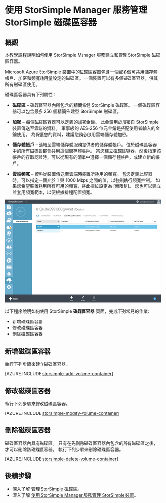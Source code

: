 <properties 
   pageTitle="管理 StorSimple 磁碟區容器 | Microsoft Azure"
   description="說明如何使用 StorSimple Manager 服務磁碟區容器頁面新增、修改或刪除磁碟區容器。"
   services="storsimple"
   documentationCenter="NA"
   authors="SharS"
   manager="carolz"
   editor="" />
<tags 
   ms.service="storsimple"
   ms.devlang="NA"
   ms.topic="article"
   ms.tgt_pltfrm="NA"
   ms.workload="TBD"
   ms.date="09/16/2015"
   ms.author="v-sharos" />

# 使用 StorSimple Manager 服務管理 StorSimple 磁碟區容器

## 概觀

本教學課程說明如何使用 StorSimple Manager 服務建立和管理 StorSimple 磁碟區容器。

Microsoft Azure StorSimple 裝置中的磁碟區容器包含一個或多個可共用儲存體帳戶、加密和頻寬耗用量設定的磁碟區。 一個裝置可以有多個磁碟區容器，供其所有磁碟區使用。 

磁碟區容器具有下列屬性：

- **磁碟區** – 磁碟區容器內所包含的精簡佈健 StorSimple 磁碟區。 一個磁碟區容器可以包含最多 256 個精簡佈建型 StorSimple 磁碟區。

- **加密** – 每個磁碟區容器可以定義的加密金鑰。 此金鑰用於加密自 StorSimple 裝置傳送至雲端的資料。 軍事級的 AES-256 位元金鑰是搭配使用者輸入的金鑰使用。 為保護您的資料，建議您務必啟用雲端儲存體加密。

- **儲存體帳戶** – 連結至雲端儲存體服務提供者的儲存體帳戶。 位於磁碟區容器中的所有磁碟區都會共用這個儲存體帳戶。 當您建立磁碟區容器，然後指定該帳戶的存取認證時，可以從現有的清單中選擇一個儲存體帳戶，或建立新的帳戶。

- **雲端頻寬** – 資料從裝置傳送至雲端時裝置所耗用的頻寬。 當您定義此容器時，可以指定一個介於 1 與 1000 Mbps 之間的值，以強制執行頻寬控制。 如果您希望裝置耗用所有可用的頻寬，將此欄位設定為 [無限制]。 您也可以建立並套用頻寬範本，以便根據排程配置頻寬。

![磁碟區容器頁面](./media/storsimple-manage-volume-containers/HCS_VolumeContainersPage.png)

以下程序說明如何使用 StorSimple **磁碟區容器** 頁面，完成下列常見的作業:

- 新增磁碟區容器 
- 修改磁碟區容器 
- 刪除磁碟區容器 

## 新增磁碟區容器

執行下列步驟來建立磁碟區容器。

[AZURE.INCLUDE [storsimple-add-volume-container](../../includes/storsimple-add-volume-container.md)]


## 修改磁碟區容器

執行下列步驟來修改磁碟區容器。

[AZURE.INCLUDE [storsimple-modify-volume-container](../../includes/storsimple-modify-volume-container.md)]


## 刪除磁碟區容器

磁碟區容器內具有磁碟區。 只有在先刪除磁碟區容器內包含的所有磁碟區之後，才可以刪除該磁碟區容器。 執行下列步驟來刪除磁碟區容器。

[AZURE.INCLUDE [storsimple-delete-volume-container](../../includes/storsimple-delete-volume-container.md)]

## 後續步驟

- 深入了解 [管理 StorSimple 磁碟區](storsimple-manage-volumes.md)。 
- 深入了解 [使用 StorSimple Manager 服務管理 StorSimple 裝置](storsimple-manager-service-administration.md)。

